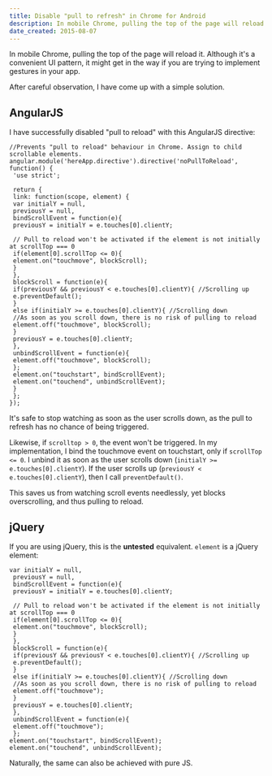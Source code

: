 ```yaml
---
title: Disable "pull to refresh" in Chrome for Android
description: In mobile Chrome, pulling the top of the page will reload it. Although it's a convenient UI pattern, it might get in the way. Here's how it can be disabled.
date_created: 2015-08-07
---
```


In mobile Chrome, pulling the top of the page will reload it. Although it's a convenient UI pattern, it might get in the way if you are trying to implement gestures in your app.

After careful observation, I have come up with a simple solution.

## AngularJS

I have successfully disabled "pull to reload" with this AngularJS directive:

```
//Prevents "pull to reload" behaviour in Chrome. Assign to child scrollable elements.
angular.module('hereApp.directive').directive('noPullToReload', function() {
 'use strict';

 return {
 link: function(scope, element) {
 var initialY = null,
 previousY = null,
 bindScrollEvent = function(e){
 previousY = initialY = e.touches[0].clientY;

 // Pull to reload won't be activated if the element is not initially at scrollTop === 0
 if(element[0].scrollTop <= 0){
 element.on("touchmove", blockScroll);
 }
 },
 blockScroll = function(e){
 if(previousY && previousY < e.touches[0].clientY){ //Scrolling up
 e.preventDefault();
 }
 else if(initialY >= e.touches[0].clientY){ //Scrolling down
 //As soon as you scroll down, there is no risk of pulling to reload
 element.off("touchmove", blockScroll);
 }
 previousY = e.touches[0].clientY;
 },
 unbindScrollEvent = function(e){
 element.off("touchmove", blockScroll);
 };
 element.on("touchstart", bindScrollEvent);
 element.on("touchend", unbindScrollEvent);
 }
 };
});
```

It's safe to stop watching as soon as the user scrolls down, as the pull to refresh has no chance of being triggered.

Likewise, if `scrolltop > 0`, the event won't be triggered. In my implementation, I bind the touchmove event on touchstart, only if `scrollTop <= 0`. I unbind it as soon as the user scrolls down (`initialY >= e.touches[0].clientY`). If the user scrolls up (`previousY < e.touches[0].clientY`), then I call `preventDefault()`.

This saves us from watching scroll events needlessly, yet blocks overscrolling, and thus pulling to reload.

## jQuery

If you are using jQuery, this is the **untested** equivalent. `element` is a jQuery element:

```
var initialY = null,
 previousY = null,
 bindScrollEvent = function(e){
 previousY = initialY = e.touches[0].clientY;

 // Pull to reload won't be activated if the element is not initially at scrollTop === 0
 if(element[0].scrollTop <= 0){
 element.on("touchmove", blockScroll);
 }
 },
 blockScroll = function(e){
 if(previousY && previousY < e.touches[0].clientY){ //Scrolling up
 e.preventDefault();
 }
 else if(initialY >= e.touches[0].clientY){ //Scrolling down
 //As soon as you scroll down, there is no risk of pulling to reload
 element.off("touchmove");
 }
 previousY = e.touches[0].clientY;
 },
 unbindScrollEvent = function(e){
 element.off("touchmove");
 };
element.on("touchstart", bindScrollEvent);
element.on("touchend", unbindScrollEvent);
```

Naturally, the same can also be achieved with pure JS.

